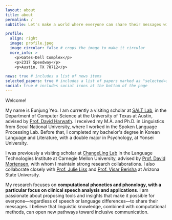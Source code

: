 ```yaml
---
layout: about
title: about
permalink: /
subtitle: Let's make a world where everyone can share their messages with the world!

profile:
  align: right
  image: profile.jpeg
  image_circular: false # crops the image to make it circular
  more_info: >
    <p>Gates-Dell Complex</p>
    <p>2317 Speedway</p>
    <p>Austin, TX 78712</p>

news: true # includes a list of news items
selected_papers: true # includes a list of papers marked as "selected={true}"
social: true # includes social icons at the bottom of the page
---
```


Welcome!

My name is Eunjung Yeo. 
I am currently a visiting scholar at [SALT Lab](https://saltlab.cs.utexas.edu/), in the Department of Computer Science at the University of Texas at Austin, advised by [Prof. David Harwath](https://www.cs.utexas.edu/~harwath/). I received my M.A. and Ph.D. in Linguistics from Seoul National University, where I worked in the Spoken Language Processing Lab. Before that, I completed my bachelor's degree in Korean Language and Literature, with a double major in Psychology, at Yonsei University. 

I was previously a visiting scholar at [ChangeLing Lab](https://changelinglab.github.io/) in the Language Technologies Institute at Carnegie Mellon University, advised by [Prof. David Mortensen](https://www.cs.cmu.edu/~dmortens/), with whom I maintain strong research collaborations. I also collaborate closely with [Prof. Julie Liss](https://search.asu.edu/profile/50291) and [Prof. Visar Berisha](https://visarberisha.github.io/) at Arizona State University. 

My research focuses on **computational phonetics and phonology, with a particular focus on clinical speech analysis and applications**. I am passionate about proposing tools and insights that make it possible for everyone—regardless of speech or language differences—to share their messages. I believe that linguistic knowledge, combined with computational methods, can open new pathways toward inclusive communication.